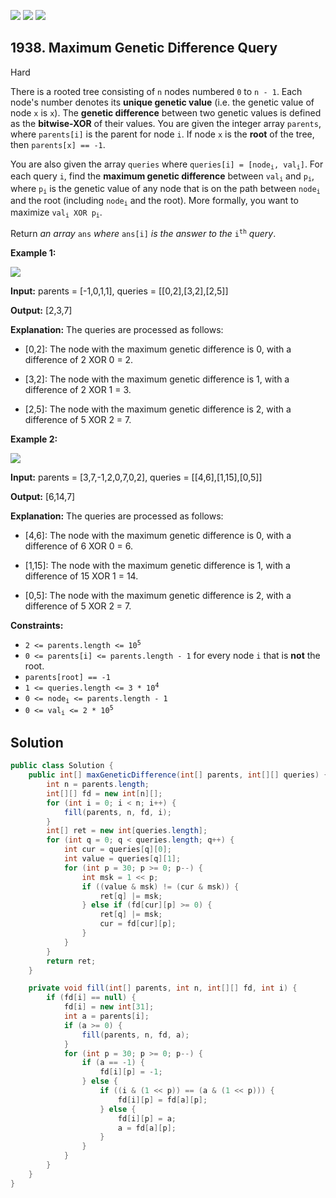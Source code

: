 [![](https://img.shields.io/github/stars/javadev/LeetCode-in-Java?label=Stars&style=flat-square)](https://github.com/javadev/LeetCode-in-Java)
[![](https://img.shields.io/github/forks/javadev/LeetCode-in-Java?label=Fork%20me%20on%20GitHub%20&style=flat-square)](https://github.com/javadev/LeetCode-in-Java/fork)
[![](https://img.shields.io/badge/-LeetCode%20in%20Kotlin-blue?style=flat-square)](https://github.com/javadev/LeetCode-in-Kotlin)

## 1938\. Maximum Genetic Difference Query

Hard

There is a rooted tree consisting of `n` nodes numbered `0` to `n - 1`. Each node's number denotes its **unique genetic value** (i.e. the genetic value of node `x` is `x`). The **genetic difference** between two genetic values is defined as the **bitwise-XOR** of their values. You are given the integer array `parents`, where `parents[i]` is the parent for node `i`. If node `x` is the **root** of the tree, then `parents[x] == -1`.

You are also given the array `queries` where <code>queries[i] = [node<sub>i</sub>, val<sub>i</sub>]</code>. For each query `i`, find the **maximum genetic difference** between <code>val<sub>i</sub></code> and <code>p<sub>i</sub></code>, where <code>p<sub>i</sub></code> is the genetic value of any node that is on the path between <code>node<sub>i</sub></code> and the root (including <code>node<sub>i</sub></code> and the root). More formally, you want to maximize <code>val<sub>i</sub> XOR p<sub>i</sub></code>.

Return _an array_ `ans` _where_ `ans[i]` _is the answer to the_ <code>i<sup>th</sup></code> _query_.

**Example 1:**

![](https://assets.leetcode.com/uploads/2021/06/29/c1.png)

**Input:** parents = [-1,0,1,1], queries = \[\[0,2],[3,2],[2,5]]

**Output:** [2,3,7]

**Explanation:** The queries are processed as follows: 

- \[0,2]: The node with the maximum genetic difference is 0, with a difference of 2 XOR 0 = 2. 

- \[3,2]: The node with the maximum genetic difference is 1, with a difference of 2 XOR 1 = 3. 

- \[2,5]: The node with the maximum genetic difference is 2, with a difference of 5 XOR 2 = 7.

**Example 2:**

![](https://assets.leetcode.com/uploads/2021/06/29/c2.png)

**Input:** parents = [3,7,-1,2,0,7,0,2], queries = \[\[4,6],[1,15],[0,5]]

**Output:** [6,14,7]

**Explanation:** The queries are processed as follows: 

- \[4,6]: The node with the maximum genetic difference is 0, with a difference of 6 XOR 0 = 6. 

- \[1,15]: The node with the maximum genetic difference is 1, with a difference of 15 XOR 1 = 14. 

- \[0,5]: The node with the maximum genetic difference is 2, with a difference of 5 XOR 2 = 7.

**Constraints:**

*   <code>2 <= parents.length <= 10<sup>5</sup></code>
*   `0 <= parents[i] <= parents.length - 1` for every node `i` that is **not** the root.
*   `parents[root] == -1`
*   <code>1 <= queries.length <= 3 * 10<sup>4</sup></code>
*   <code>0 <= node<sub>i</sub> <= parents.length - 1</code>
*   <code>0 <= val<sub>i</sub> <= 2 * 10<sup>5</sup></code>

## Solution

```java
public class Solution {
    public int[] maxGeneticDifference(int[] parents, int[][] queries) {
        int n = parents.length;
        int[][] fd = new int[n][];
        for (int i = 0; i < n; i++) {
            fill(parents, n, fd, i);
        }
        int[] ret = new int[queries.length];
        for (int q = 0; q < queries.length; q++) {
            int cur = queries[q][0];
            int value = queries[q][1];
            for (int p = 30; p >= 0; p--) {
                int msk = 1 << p;
                if ((value & msk) != (cur & msk)) {
                    ret[q] |= msk;
                } else if (fd[cur][p] >= 0) {
                    ret[q] |= msk;
                    cur = fd[cur][p];
                }
            }
        }
        return ret;
    }

    private void fill(int[] parents, int n, int[][] fd, int i) {
        if (fd[i] == null) {
            fd[i] = new int[31];
            int a = parents[i];
            if (a >= 0) {
                fill(parents, n, fd, a);
            }
            for (int p = 30; p >= 0; p--) {
                if (a == -1) {
                    fd[i][p] = -1;
                } else {
                    if ((i & (1 << p)) == (a & (1 << p))) {
                        fd[i][p] = fd[a][p];
                    } else {
                        fd[i][p] = a;
                        a = fd[a][p];
                    }
                }
            }
        }
    }
}
```